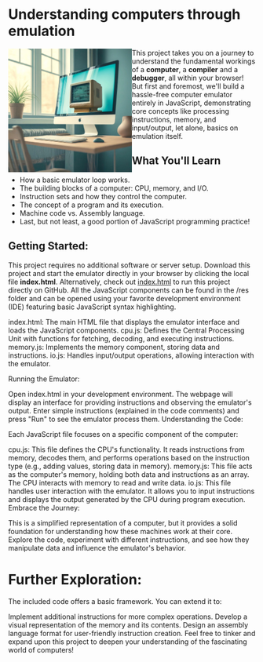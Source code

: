 # Understanding computers through emulation

<img src="/res/image_fx_a_computer_in_a_computer_B.jpg?raw=true" width=50% align="left">

This project takes you on a journey to understand the fundamental workings of a **computer**, a **compiler** and a **debugger**, all within your browser! But first and foremost, we'll build a hassle-free computer emulator entirely in JavaScript, demonstrating core concepts like processing instructions, memory, and input/output, let alone, basics on emulation itself.

## What You'll Learn

- How a basic emulator loop works.
- The building blocks of a computer: CPU, memory, and I/O.
- Instruction sets and how they control the computer.
- The concept of a program and its execution.
- Machine code vs. Assembly language.
- Last, but not least, a good portion of JavaScript programming practice!

## Getting Started:

This project requires no additional software or server setup. Download this project and start the emulator directly in your browser by clicking the local file **index.html**.  Alternatively, check out [index.html](GitHub.io) to run this project directly on GitHub.
All the JavaScript components can be found in the /res folder and can be opened using your favorite development environment (IDE) featuring basic JavaScript syntax highlighting.

index.html: The main HTML file that displays the emulator interface and loads the JavaScript components.
cpu.js: Defines the Central Processing Unit with functions for fetching, decoding, and executing instructions.
memory.js: Implements the memory component, storing data and instructions.
io.js: Handles input/output operations, allowing interaction with the emulator.


Running the Emulator:

Open index.html in your development environment.
The webpage will display an interface for providing instructions and observing the emulator's output.
Enter simple instructions (explained in the code comments) and press "Run" to see the emulator process them.
Understanding the Code:

Each JavaScript file focuses on a specific component of the computer:

cpu.js: This file defines the CPU's functionality. It reads instructions from memory, decodes them, and performs operations based on the instruction type (e.g., adding values, storing data in memory).
memory.js: This file acts as the computer's memory, holding both data and instructions as an array. The CPU interacts with memory to read and write data.
io.js: This file handles user interaction with the emulator. It allows you to input instructions and displays the output generated by the CPU during program execution.
Embrace the Journey:

This is a simplified representation of a computer, but it provides a solid foundation for understanding how these machines work at their core. Explore the code, experiment with different instructions, and see how they manipulate data and influence the emulator's behavior.

# Further Exploration:

The included code offers a basic framework. You can extend it to:

Implement additional instructions for more complex operations.
Develop a visual representation of the memory and its contents.
Design an assembly language format for user-friendly instruction creation.
Feel free to tinker and expand upon this project to deepen your understanding of the fascinating world of computers!

